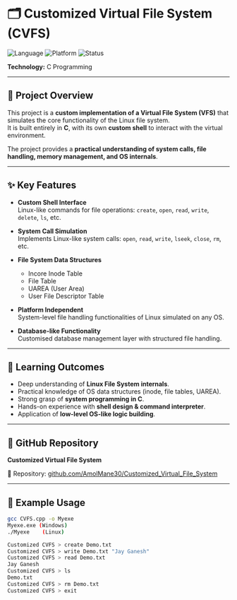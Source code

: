 
# 🗂️ Customized Virtual File System (CVFS)

![Language](https://img.shields.io/badge/Language-C-blue.svg)
![Platform](https://img.shields.io/badge/Platform-Cross--Platform-green.svg)
![Status](https://img.shields.io/badge/Status-Completed-brightgreen.svg)

**Technology:** C Programming  

---

## 📌 Project Overview  
This project is a **custom implementation of a Virtual File System (VFS)** that simulates the core functionality of the Linux file system.  
It is built entirely in **C**, with its own **custom shell** to interact with the virtual environment.  

The project provides a **practical understanding of system calls, file handling, memory management, and OS internals**.

---

## ✨ Key Features  

- **Custom Shell Interface**  
  Linux-like commands for file operations: `create`, `open`, `read`, `write`, `delete`, `ls`, etc.  

- **System Call Simulation**  
  Implements Linux-like system calls: `open`, `read`, `write`, `lseek`, `close`, `rm`, etc.  

- **File System Data Structures**  
  - Incore Inode Table  
  - File Table  
  - UAREA (User Area)  
  - User File Descriptor Table  

- **Platform Independent**  
  System-level file handling functionalities of Linux simulated on any OS.  

- **Database-like Functionality**  
  Customised database management layer with structured file handling.  

---

## 🎯 Learning Outcomes  

- Deep understanding of **Linux File System internals**.  
- Practical knowledge of OS data structures (inode, file tables, UAREA).  
- Strong grasp of **system programming in C**.  
- Hands-on experience with **shell design & command interpreter**.  
- Application of **low-level OS-like logic building**.  

---

## 📂 GitHub Repository  
**Customized Virtual File System** 

🔗 Repository: [github.com/AmolMane30/Customized_Virtual_File_System](https://github.com/AmolMane30/Customized_Virtual_File_System)  

---

## 🚀 Example Usage  

```bash
gcc CVFS.cpp -o Myexe
Myexe.exe (Windows)
./Myexe    (Linux)

Customized CVFS > create Demo.txt
Customized CVFS > write Demo.txt "Jay Ganesh"
Customized CVFS > read Demo.txt
Jay Ganesh
Customized CVFS > ls
Demo.txt
Customized CVFS > rm Demo.txt
Customized CVFS > exit
